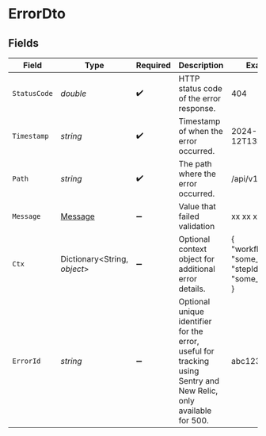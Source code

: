 # ErrorDto


## Fields

| Field                                                                                                                    | Type                                                                                                                     | Required                                                                                                                 | Description                                                                                                              | Example                                                                                                                  |
| ------------------------------------------------------------------------------------------------------------------------ | ------------------------------------------------------------------------------------------------------------------------ | ------------------------------------------------------------------------------------------------------------------------ | ------------------------------------------------------------------------------------------------------------------------ | ------------------------------------------------------------------------------------------------------------------------ |
| `StatusCode`                                                                                                             | *double*                                                                                                                 | :heavy_check_mark:                                                                                                       | HTTP status code of the error response.                                                                                  | 404                                                                                                                      |
| `Timestamp`                                                                                                              | *string*                                                                                                                 | :heavy_check_mark:                                                                                                       | Timestamp of when the error occurred.                                                                                    | 2024-12-12T13:00:00Z                                                                                                     |
| `Path`                                                                                                                   | *string*                                                                                                                 | :heavy_check_mark:                                                                                                       | The path where the error occurred.                                                                                       | /api/v1/resource                                                                                                         |
| `Message`                                                                                                                | [Message](../../Models/Errors/Message.md)                                                                                | :heavy_minus_sign:                                                                                                       | Value that failed validation                                                                                             | xx xx xx                                                                                                                 |
| `Ctx`                                                                                                                    | Dictionary<String, *object*>                                                                                             | :heavy_minus_sign:                                                                                                       | Optional context object for additional error details.                                                                    | {<br/>"workflowId": "some_wf_id",<br/>"stepId": "some_wf_id"<br/>}                                                       |
| `ErrorId`                                                                                                                | *string*                                                                                                                 | :heavy_minus_sign:                                                                                                       | Optional unique identifier for the error, useful for tracking using Sentry and <br/>      New Relic, only available for 500. | abc123                                                                                                                   |